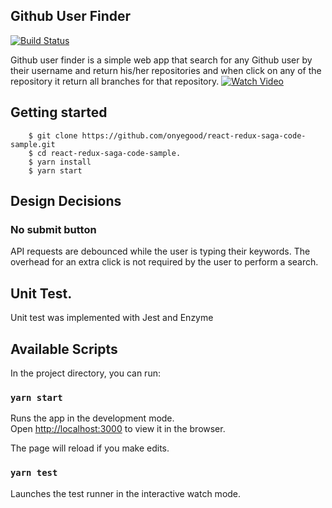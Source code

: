 ## Github User Finder
[![Build Status](https://travis-ci.org/onyegood/react-redux-saga-code-sample.svg?branch=master)](https://travis-ci.org/onyegood/react-redux-saga-code-sample)

Github user finder is a simple web app that search for any Github user by their username and return his/her repositories and when click on any of the repository it return all branches for that repository.
[![Watch Video](github-user-finder.gif)](https://www.youtube.com/watch?v=tWNexymJ4LU&feature=youtu.be)

## Getting started

```
    $ git clone https://github.com/onyegood/react-redux-saga-code-sample.git
    $ cd react-redux-saga-code-sample.
    $ yarn install
    $ yarn start
```

## Design Decisions

### No submit button
API requests are debounced while the user is typing their keywords. The overhead for an extra click is not required by the user to perform a search.

## Unit Test.
Unit test was implemented with Jest and Enzyme

## Available Scripts

In the project directory, you can run:

### `yarn start`

Runs the app in the development mode.<br>
Open [http://localhost:3000](http://localhost:3000) to view it in the browser.

The page will reload if you make edits.<br>

### `yarn test`

Launches the test runner in the interactive watch mode.<br>